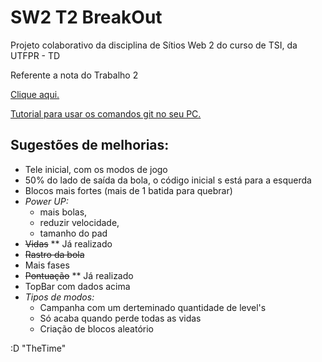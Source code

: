 # SW2 T2 BreakOut
Projeto colaborativo da disciplina de Sítios Web 2 do curso de TSI, da UTFPR - TD

Referente a nota do Trabalho 2

[Clique aqui.](https://epbsantos.github.io/SW2-T2-BreakOut/)


[Tutorial para usar os comandos git no seu PC.](https://www.youtube.com/watch?v=rkXUNqg25xE)


## Sugestões de melhorias:

* Tele inicial, com os modos de jogo
* 50% do lado de saída da bola, o código inicial s está para a esquerda
* Blocos mais fortes (mais de 1 batida para quebrar)
* _Power UP:_
    * mais bolas, 
    * reduzir velocidade, 
    * tamanho do pad
* ~~Vidas~~ ** Já realizado
* ~~Rastro da bola~~ 
* Mais fases
* ~~Pontuação~~ ** Já realizado
* TopBar com dados acima
* _Tipos de modos:_
    * Campanha com um derteminado quantidade de level's
    * Só acaba quando perde todas as vidas
    * Criação de blocos aleatório 

:D "TheTime"

